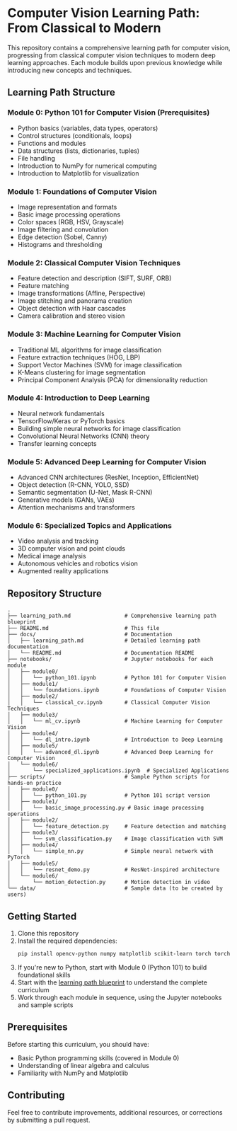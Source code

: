 # Computer Vision Learning Path: From Classical to Modern

This repository contains a comprehensive learning path for computer vision, progressing from classical computer vision techniques to modern deep learning approaches. Each module builds upon previous knowledge while introducing new concepts and techniques.

## Learning Path Structure

### Module 0: Python 101 for Computer Vision (Prerequisites)
- Python basics (variables, data types, operators)
- Control structures (conditionals, loops)
- Functions and modules
- Data structures (lists, dictionaries, tuples)
- File handling
- Introduction to NumPy for numerical computing
- Introduction to Matplotlib for visualization

### Module 1: Foundations of Computer Vision
- Image representation and formats
- Basic image processing operations
- Color spaces (RGB, HSV, Grayscale)
- Image filtering and convolution
- Edge detection (Sobel, Canny)
- Histograms and thresholding

### Module 2: Classical Computer Vision Techniques
- Feature detection and description (SIFT, SURF, ORB)
- Feature matching
- Image transformations (Affine, Perspective)
- Image stitching and panorama creation
- Object detection with Haar cascades
- Camera calibration and stereo vision

### Module 3: Machine Learning for Computer Vision
- Traditional ML algorithms for image classification
- Feature extraction techniques (HOG, LBP)
- Support Vector Machines (SVM) for image classification
- K-Means clustering for image segmentation
- Principal Component Analysis (PCA) for dimensionality reduction

### Module 4: Introduction to Deep Learning
- Neural network fundamentals
- TensorFlow/Keras or PyTorch basics
- Building simple neural networks for image classification
- Convolutional Neural Networks (CNN) theory
- Transfer learning concepts

### Module 5: Advanced Deep Learning for Computer Vision
- Advanced CNN architectures (ResNet, Inception, EfficientNet)
- Object detection (R-CNN, YOLO, SSD)
- Semantic segmentation (U-Net, Mask R-CNN)
- Generative models (GANs, VAEs)
- Attention mechanisms and transformers

### Module 6: Specialized Topics and Applications
- Video analysis and tracking
- 3D computer vision and point clouds
- Medical image analysis
- Autonomous vehicles and robotics vision
- Augmented reality applications

## Repository Structure

```
.
├── learning_path.md                 # Comprehensive learning path blueprint
├── README.md                        # This file
├── docs/                            # Documentation
│   ├── learning_path.md             # Detailed learning path documentation
│   └── README.md                    # Documentation README
├── notebooks/                       # Jupyter notebooks for each module
│   ├── module0/
│   │   └── python_101.ipynb         # Python 101 for Computer Vision
│   ├── module1/
│   │   └── foundations.ipynb        # Foundations of Computer Vision
│   ├── module2/
│   │   └── classical_cv.ipynb       # Classical Computer Vision Techniques
│   ├── module3/
│   │   └── ml_cv.ipynb              # Machine Learning for Computer Vision
│   ├── module4/
│   │   └── dl_intro.ipynb           # Introduction to Deep Learning
│   ├── module5/
│   │   └── advanced_dl.ipynb        # Advanced Deep Learning for Computer Vision
│   └── module6/
│       └── specialized_applications.ipynb  # Specialized Applications
├── scripts/                         # Sample Python scripts for hands-on practice
│   ├── module0/
│   │   └── python_101.py            # Python 101 script version
│   ├── module1/
│   │   └── basic_image_processing.py # Basic image processing operations
│   ├── module2/
│   │   └── feature_detection.py     # Feature detection and matching
│   ├── module3/
│   │   └── svm_classification.py    # Image classification with SVM
│   ├── module4/
│   │   └── simple_nn.py             # Simple neural network with PyTorch
│   ├── module5/
│   │   └── resnet_demo.py           # ResNet-inspired architecture
│   └── module6/
│       └── motion_detection.py      # Motion detection in video
└── data/                            # Sample data (to be created by users)
```

## Getting Started

1. Clone this repository
2. Install the required dependencies:
   ```bash
   pip install opencv-python numpy matplotlib scikit-learn torch torchvision scikit-image
   ```
3. If you're new to Python, start with Module 0 (Python 101) to build foundational skills
4. Start with the [learning path blueprint](learning_path.md) to understand the complete curriculum
5. Work through each module in sequence, using the Jupyter notebooks and sample scripts

## Prerequisites

Before starting this curriculum, you should have:
- Basic Python programming skills (covered in Module 0)
- Understanding of linear algebra and calculus
- Familiarity with NumPy and Matplotlib

## Contributing

Feel free to contribute improvements, additional resources, or corrections by submitting a pull request.
